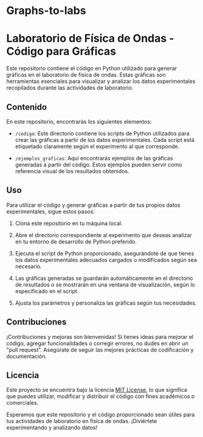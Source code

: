 # Graphs-to-labs
# Laboratorio de Física de Ondas - Código para Gráficas

Este repositorio contiene el código en Python utilizado para generar gráficas en el laboratorio de física de ondas. Estas gráficas son herramientas esenciales para visualizar y analizar los datos experimentales recopilados durante las actividades de laboratorio.

## Contenido

En este repositorio, encontrarás los siguientes elementos:

- `/codigo`: Este directorio contiene los scripts de Python utilizados para crear las gráficas a partir de los datos experimentales. Cada script está etiquetado claramente según el experimento al que corresponde.

- `/ejemplos_graficas`: Aquí encontrarás ejemplos de las gráficas generadas a partir del código. Estos ejemplos pueden servir como referencia visual de los resultados obtenidos.

## Uso

Para utilizar el código y generar gráficas a partir de tus propios datos experimentales, sigue estos pasos:

1. Clona este repositorio en tu máquina local.

2. Abre el directorio correspondiente al experimento que deseas analizar en tu entorno de desarrollo de Python preferido.

3. Ejecuta el script de Python proporcionado, asegurándote de que tienes los datos experimentales adecuados cargados o modificados según sea necesario.

4. Las gráficas generadas se guardarán automáticamente en el directorio de resultados o se mostrarán en una ventana de visualización, según lo especificado en el script.

5. Ajusta los parámetros y personaliza las gráficas según tus necesidades.

## Contribuciones

¡Contribuciones y mejoras son bienvenidas! Si tienes ideas para mejorar el código, agregar funcionalidades o corregir errores, no dudes en abrir un "pull request". Asegúrate de seguir las mejores prácticas de codificación y documentación.

## Licencia

Este proyecto se encuentra bajo la licencia [MIT License](LICENSE), lo que significa que puedes utilizar, modificar y distribuir el código con fines académicos o comerciales.

Esperamos que este repositorio y el código proporcionado sean útiles para tus actividades de laboratorio en física de ondas. ¡Diviértete experimentando y analizando datos!
